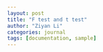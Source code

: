 ```yaml
---
layout: post
title: "F test and t test"
author: "Ziyan Li"
categories: journal
tags: [documentation, sample]
---
```

